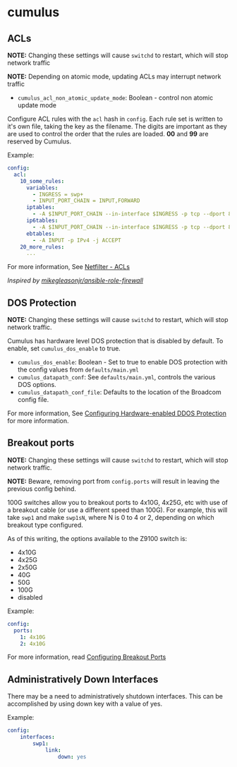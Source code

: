 # cumulus

## ACLs

**NOTE:** Changing these settings will cause `switchd` to restart, which will stop network traffic

**NOTE:** Depending on atomic mode, updating ACLs may interrupt network traffic

* `cumulus_acl_non_atomic_update_mode`: Boolean - control non atomic update mode

Configure ACL rules with the `acl` hash in `config`. Each rule set is written to it's own file,
taking the key as the filename. The digits are important as they are used to control the order that
the rules are loaded. **00** and **99** are reserved by Cumulus.

Example:

```yaml
config:
  acl:
    10_some_rules:
      variables:
        - INGRESS = swp+
        - INPUT_PORT_CHAIN = INPUT,FORWARD
      iptables:
        - -A $INPUT_PORT_CHAIN --in-interface $INGRESS -p tcp --dport 80 -j ACCEPT
      ip6tables:
        - -A $INPUT_PORT_CHAIN --in-interface $INGRESS -p tcp --dport 80 -j ACCEPT
      ebtables:
        - -A INPUT -p IPv4 -j ACCEPT
    20_more_rules:
      ...
```

For more information, See [Netfilter - ACLs](https://docs.cumulusnetworks.com/display/DOCS/Netfilter+-+ACLs)

_Inspired by [mikegleasonjr/ansible-role-firewall](https://github.com/mikegleasonjr/ansible-role-firewall)_

## DOS Protection

**NOTE:** Changing these settings will cause `switchd` to restart, which will stop network traffic.

Cumulus has hardware level DOS protection that is disabled by default. To enable, set `cumulus_dos_enable` to true.

* `cumulus_dos_enable`: Boolean - Set to true to enable DOS protection with the config values from
`defaults/main.yml`
* `cumulus_datapath_conf`: See `defaults/main.yml`, controls the various DOS options.
* `cumulus_datapath_conf_file`: Defaults to the location of the Broadcom config file.

For more information, See [Configuring Hardware-enabled DDOS Protection](https://docs.cumulusnetworks.com/display/DOCS/Configuring+Hardware-enabled+DDOS+Protection) for more information.

## Breakout ports

**NOTE:** Changing these settings will cause `switchd` to restart, which will stop network traffic.

**NOTE:** Beware, removing port from `config.ports` will result in leaving the previous config behind.

100G switches allow you to breakout ports to 4x10G, 4x25G, etc with use of a breakout cable (or use
a different speed than 100G). For example, this will take `swp1` and make `swp1sN`, where N is 0 to
4 or 2, depending on which breakout type configured.

As of this writing, the options available to the Z9100 switch is:
* 4x10G
* 4x25G
* 2x50G
* 40G
* 50G
* 100G
* disabled

Example:

```yaml
config:
  ports:
    1: 4x10G
    2: 4x10G
```

For more information, read [Configuring Breakout Ports](https://docs.cumulusnetworks.com/display/DOCS/Layer+1+and+Switch+Port+Attributes#Layer1andSwitchPortAttributes-breakoutConfiguringBreakoutPorts)

## Administratively Down Interfaces

There may be a need to administratively shutdown interfaces.  This can be accomplished by using down key with a value of yes.

Example:

```yaml
config:
    interfaces:
        swp1:
            link:
                down: yes
```
